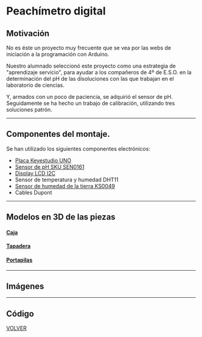 # Peachímetro digital  

## Motivación  


No es éste un proyecto muy frecuente que se vea por las webs de iniciación a la programación con Arduino.  

Nuestro alumnado seleccionó este proyecto como una estrategia de "aprendizaje servicio", para ayudar a los compañeros de 4º de E.S.O. en la determinación del pH de las disoluciones con las que trabajan en el laboratorio de ciencias.  


Y, armados con un poco de paciencia, se adquirió el sensor de pH. Seguidamente se ha hecho un trabajo de calibración, utilizando tres soluciones patrón.  



---
## Componentes del montaje. 

Se han utilizado los siguientes componentes electrónicos:
- [Placa Keyestudio UNO](KS0001_KEYESTUDIO.pdf)
- [Sensor de pH SKU SEN0161](sen0161_dataSheet.pdf)
- [Display LCD I2C](I2C_1602_LCD_datasheet.pdf)
- Sensor de temperatura y humedad DHT11
- [Sensor de humedad de la tierra KS0049](https://wiki.keyestudio.com/index.php/Ks0049_keyestudio_Soil_Humidity_Sensor)
- Cables Dupont


---
## Modelos en 3D de las piezas

#### [Caja](CajaPhmetro.stl)

#### [Tapadera](TapaPhmetro.stl)

#### [Portapilas](PortapilasPhmetro.stl)

---

## Imágenes   

---

## Código  



[VOLVER](https://angelmicelti.github.io/VilladiegoSTEAM/)
